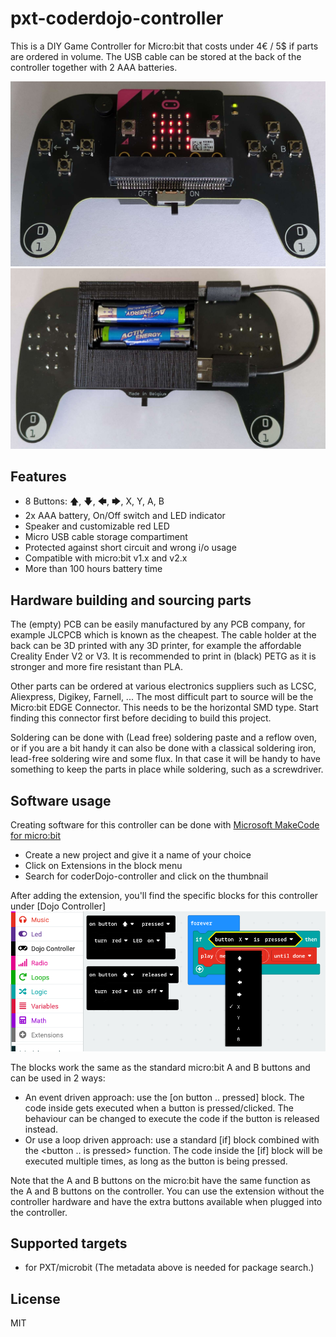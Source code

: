 # pxt-coderdojo-controller
This is a DIY Game Controller for Micro:bit that costs under 4€ / 5$ if parts are ordered in volume. The USB cable can be stored at the back of the controller together with 2 AAA batteries.

![Controller front image](https://github.com/jimd80/pxt-coderdojo-controller/blob/main/images/Front%203d.jpg?raw=true)
![Controller back image](https://github.com/jimd80/pxt-coderdojo-controller/blob/main/images/Back%20cable.jpg?raw=true)

## Features
* 8 Buttons: 🡅, 🡇, 🡄, 🡆, X, Y, A, B
* 2x AAA battery, On/Off switch and LED indicator
* Speaker and customizable red LED
* Micro USB cable storage compartiment
* Protected against short circuit and wrong i/o usage
* Compatible with micro:bit v1.x and v2.x
* More than 100 hours battery time

## Hardware building and sourcing parts
The (empty) PCB can be easily manufactured by any PCB company, for example JLCPCB which is known as the cheapest. The cable holder at the back can be 3D printed with any 3D printer, for example the affordable Creality Ender V2 or V3. It is recommended to print in (black) PETG as it is stronger and more fire resistant than PLA.

Other parts can be ordered at various electronics suppliers such as LCSC, Aliexpress, Digikey, Farnell, ... The most difficult part to source will be the Micro:bit EDGE Connector. This needs to be the horizontal SMD type. Start finding this connector first before deciding to build this project.

Soldering can be done with (Lead free) soldering paste and a reflow oven, or if you are a bit handy it can also be done with a classical soldering iron, lead-free soldering wire and some flux. In that case it will be handy to have something to keep the parts in place while soldering, such as a screwdriver.

## Software usage
Creating software for this controller can be done with [Microsoft MakeCode for micro:bit](https://makecode.microbit.org/)
* Create a new project and give it a name of your choice
* Click on Extensions in the block menu
* Search for coderDojo-controller and click on the thumbnail

After adding the extension, you'll find the specific blocks for this controller under \[Dojo Controller\]
![Makecode blocks](https://github.com/jimd80/pxt-coderdojo-controller/blob/main/images/Makecode%20blocks.png?raw=true)

The blocks work the same as the standard micro:bit A and B buttons and can be used in 2 ways:
* An event driven approach: use the \[on button .. pressed\] block. The code inside gets executed when a button is pressed/clicked. The behaviour can be changed to execute the code if the button is released instead.
* Or use a loop driven approach: use a standard \[if\] block combined with the \<button .. is pressed\> function. The code inside the \[if\] block will be executed multiple times, as long as the button is being pressed.

Note that the A and B buttons on the micro:bit have the same function as the A and B buttons on the controller. You can use the extension without the controller hardware and have the extra buttons available when plugged into the controller.

## Supported targets

* for PXT/microbit
(The metadata above is needed for package search.)

## License

MIT
